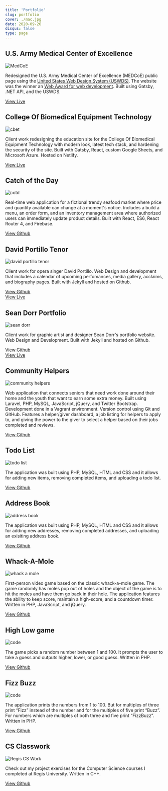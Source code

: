 ```yaml
---
title: 'Portfolio'
slug: portfolio
cover: ./mac.jpg
date: 2020-09-26
disqus: false
type: page
---
```


## U.S. Army Medical Center of Excellence

![MedCoE](./medcoe.jpg)

Redesigned the U.S. Army Medical Center of Excellence (MEDCoE) public page using the [United States Web Design System (USWDS)](https://designsystem.digital.gov/). The website was the winner an [Web Award for web development](http://www.webaward.org/winner/35327/pigeon-frank-s-jr--verastigui-hector-a-young-stephanie-a-bailey-james-e-cardwell-loretta-b-castillo-paul-engler-timothy-l-gilbert-nancy-j-fox-matthew-d-wins-2019-webaward-for-army-medical-department-center--school-hrcoe.html). Built using Gatsby, .NET API, and the USWDS.

[View Live][medcoe]

## College Of Biomedical Equipment Technology

![cbet](./cbet.jpg)

Client work redesigning the education site for the College Of Biomedical Equipment Technology with modern look, latest tech stack, and hardening the security of the site. Built with Gatsby, React, custom Google Sheets, and Microsoft Azure. Hosted on Netlify.

[View Live][cbet]

## Catch of the Day

![cotd](./cotd.png)

Real-time web application for a fictional trendy seafood market where price and quantity available can change at a moment's notice. Includes a build a menu, an order form, and an inventory management area where authorized users can immediately update product details. Built with React, ES6, React Router 4, and Firebase.

[View Github][cotd-gh]

## David Portillo Tenor

![david portillo tenor](./portillo.jpg)

Client work for opera singer David Portillo. Web Design and development that includes a calendar of upcoming perfomances, media gallery, acclaims, and biography pages. Built with Jekyll and hosted on Github.

[View Github][david-portillo-gh] <br/>
[View Live][david-portillo-live]

## Sean Dorr Portfolio

![sean dorr](./seandorr.jpg)

Client work for graphic artist and designer Sean Dorr's portfolio website. Web Design and Development. Built with Jekyll and hosted on Github.

[View Github][sean-dorr-gh] <br/>
[View Live][sean-dorr-live]

## Community Helpers

![community helpers](./comm_helpers.jpg)

Web application that connects seniors that need work done around their home and the youth that want to earn some extra money. Built using Laravel, PHP, MySQL, JavaScript, jQuery, and Twitter Bootstrap. Development done in a Vagrant environment. Version control using Git and GitHub. Features a helper/giver dashboard, a job listing for helpers to apply to, and giving the power to the giver to select a helper based on their jobs completed and reviews.

[View Github][community-helpers-gh] <br/>

## Todo List

![todo list](./todo.jpg)

The application was built using PHP, MySQL, HTML and CSS and it allows for adding new items, removing completed items, and uploading a todo list.

[View Github][todo-gh]

## Address Book

![address book](./address.jpg)

The application was built using PHP, MySQL, HTML and CSS and it allows for adding new addresses, removing completed addresses, and uploading an exisiting address book.

[View Github][address-book-gh]

## Whack-A-Mole

![whack a mole](./whack_a_mole.jpg)

First-person video game based on the classic whack-a-mole game. The game randomly has moles pop out of holes and the object of the game is to hit the moles and have them go back in their hole. The application features the ability to keep score, maintain a high-score, and a countdown timer. Written in PHP, JavaScript, and jQuery.

[View Github][whack-a-mole-gh]

## High Low game

![code](./code.jpg)

The game picks a random number between 1 and 100. It prompts the user to take a guess and outputs higher, lower, or good guess. Written in PHP.

[View Github][highlow-gh]

## Fizz Buzz

![code](./code.jpg)

The application prints the numbers from 1 to 100. But for multiples of three print “Fizz” instead of the number and for the multiples of five print “Buzz”. For numbers which are multiples of both three and five print “FizzBuzz”. Written in PHP.

[View Github][fizzbuzz-gh]

## CS Classwork

![Regis CS Work](./regis.jpg)

Check out my project exercises for the Computer Science courses I completed at Regis University. Written in C++.

[View Github][cs-gh]

[cotd-gh]: https://github.com/fpigeonjr/reactForBeginners
[cotd]: http://catch-of-the-day.pigeontec.com
[david-portillo-gh]: https://github.com/davidportillo/tenorwebsite
[david-portillo-live]: http://davidportillotenor.com
[sean-dorr-gh]: https://github.com/seandorr/designer-portfolio
[sean-dorr-live]: http://seandorr.com/
[community-helpers-gh]: https://github.com/fpigeon/blog.dev
[community-helpers-live]: http://community-helpers.com
[todo-gh]: https://github.com/fpigeon/Web_Todo_List
[address-book-gh]: https://github.com/fpigeon/Codeup_Web_Exercises/blob/master/public/address_book.php
[whack-a-mole-gh]: https://github.com/fpigeon/Codeup_Web_Exercises/blob/master/public/whack.html
[highlow-gh]: https://github.com/fpigeon/High_Low
[fizzbuzz-gh]: https://github.com/fpigeon/CodeUp_Exercises/blob/master/fizzbuzz.php
[cs-gh]: https://github.com/fpigeon/Regis-University-CS-classwork
[medcoe]: https://www.cs.amedd.army.mil
[cbet]: https://cbet.edu
